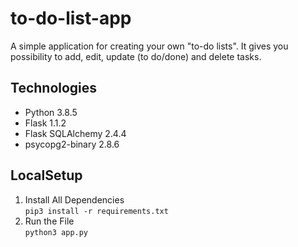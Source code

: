 # to-do-list-app
A simple application for creating your own "to-do lists". It gives you possibility to add, edit, update (to do/done) and delete tasks.

## Technologies
* Python 3.8.5
* Flask 1.1.2
* Flask SQLAlchemy 2.4.4
* psycopg2-binary 2.8.6

## LocalSetup
1) Install All Dependencies   
`pip3 install -r requirements.txt`
2) Run the File  
`python3 app.py`
